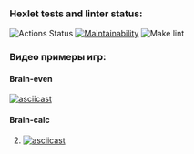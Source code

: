 ### Hexlet tests and linter status:
![Actions Status](https://github.com/zavr1k/python-project-lvl1/workflows/hexlet-check/badge.svg)
[![Maintainability](https://api.codeclimate.com/v1/badges/a99a88d28ad37a79dbf6/maintainability)](https://codeclimate.com/github/codeclimate/codeclimate/maintainability)
![Make lint](https://github.com/zavr1k/python-project-lvl1/workflows/Make%20lint/badge.svg)

### Видео примеры игр:
#### Brain-even
[![asciicast](https://asciinema.org/a/pLy3UTy9KqSF33CeAqGW9vPuQ.svg)](https://asciinema.org/a/pLy3UTy9KqSF33CeAqGW9vPuQ)
#### Brain-calc
2. [![asciicast](https://asciinema.org/a/vtm3OO6gi4GddRNWhUlzahSp0.svg)](https://asciinema.org/a/vtm3OO6gi4GddRNWhUlzahSp0)
